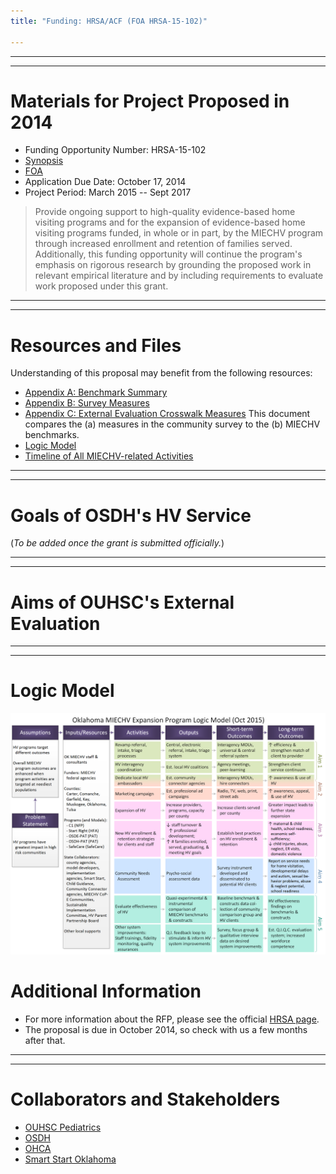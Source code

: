 ```yaml
---
title: "Funding: HRSA/ACF (FOA HRSA-15-102)"

---
```


***
***
# Materials for Project Proposed in 2014

 * Funding Opportunity Number: HRSA-15-102 
 * [Synopsis](http://www.grants.gov/view-opportunity.html?oppId=263754) 
 * [FOA](https://grants3.hrsa.gov/2010/web2External/Platform/Interface/DisplayAttachment.aspx?dm_rtc=16&dm_attid=6ae39ef4-3b7a-4bb0-9ca1-e75bf4468042&dm_attinst=0)
 * Application Due Date: October 17, 2014
 * Project Period: March 2015 -- Sept 2017

> Provide ongoing support to high-quality 
evidence-based home visiting programs and for the expansion of evidence-based home 
visiting programs funded, in whole or in part, by the MIECHV program through increased 
enrollment and retention of families served.  Additionally, this funding opportunity will continue the program's emphasis on rigorous research by grounding the proposed work in relevant empirical literature and by including requirements to 
evaluate work proposed under this grant. 

***
***
# Resources and Files
Understanding of this proposal may benefit from the following resources: 

 * [Appendix A: Benchmark Summary](./funding/2014a/funding-2014a-benchmark-summary.pdf)
 * [Appendix B: Survey Measures](./funding/2014a/funding-2014a-survey-measures.pdf)
 * [Appendix C: External Evaluation Crosswalk Measures](./funding/2011a/benchmark-measures-redcap-and-osdh-2014-10-06.html)  This document compares the (a) measures in the community survey to the (b) MIECHV benchmarks.
 * [Logic Model](./funding/2014a/funding-2014a-logic-model.pdf)
 * [Timeline of All MIECHV-related Activities](./reports/Aim1B.html)
 
***
***
# Goals of OSDH's HV Service
(*To be added once the grant is submitted officially.*)

***
***
# Aims of OUHSC's External Evaluation

***
***
# Logic Model
![Alt text](./funding/2014a/funding-2014a-logic-model.png "Logic Model")

# Additional Information
 * For more information about the RFP, please see the official [HRSA page](http://www.grants.gov/view-opportunity.html?oppId=263754).
 * The proposal is due in October 2014, so check with us a few months after that.

***
***
# Collaborators and Stakeholders

 * [OUHSC Pediatrics](./about-collaborators.html#ouhsc-pediatrics)
 * [OSDH](./about-collaborators.html#osdh)
 * [OHCA](./about-collaborators.html#ohca)
 * [Smart Start Oklahoma](./about-collaborators.html#smart-start-oklahoma)

